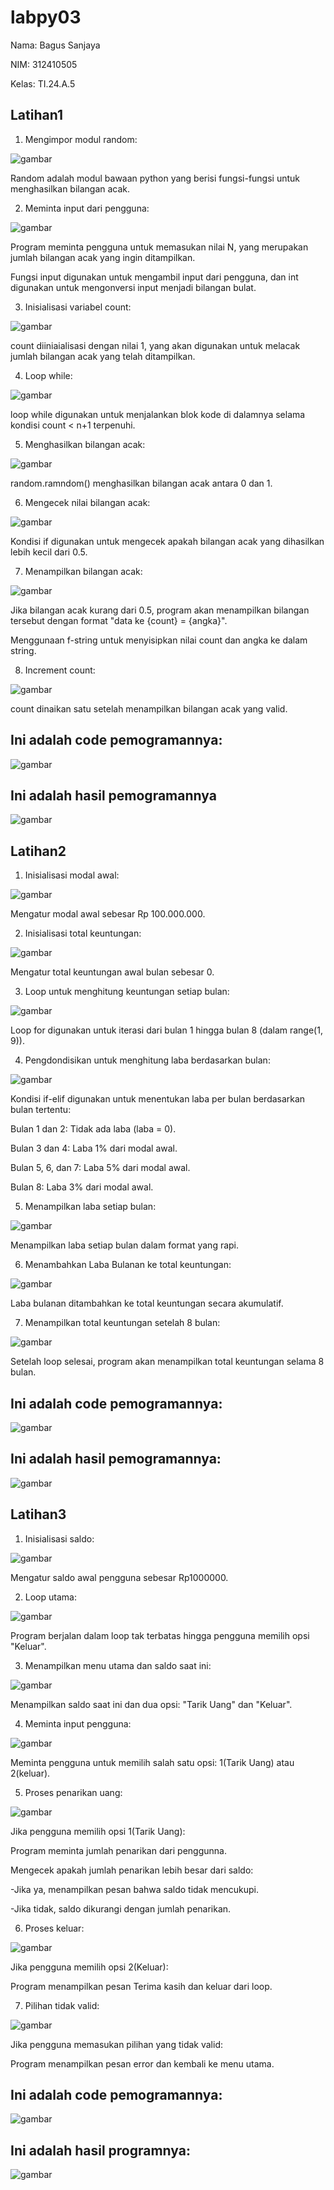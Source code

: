# labpy03

Nama: Bagus Sanjaya

NIM: 312410505

Kelas: TI.24.A.5

## Latihan1

1. Mengimpor modul random:

![gambar](screenshot2/lt1hs1.png)

Random adalah modul bawaan python yang berisi fungsi-fungsi untuk menghasilkan bilangan acak.

2. Meminta input dari pengguna:

![gambar](screenshot2/lt1hs2.png)

Program meminta pengguna untuk memasukan nilai N, yang merupakan jumlah bilangan acak yang ingin ditampilkan.

Fungsi input digunakan untuk mengambil input dari pengguna, dan int digunakan untuk mengonversi input menjadi bilangan bulat.

3. Inisialisasi variabel count:

![gambar](screenshot2/lt1hs3.png)

count diiniaialisasi dengan nilai 1, yang akan digunakan untuk melacak jumlah bilangan acak yang telah ditampilkan.

4. Loop while:

![gambar](screenshot2/lt1hs4.png)

loop while digunakan untuk menjalankan blok kode di dalamnya selama kondisi count < n+1 terpenuhi.

5. Menghasilkan bilangan acak:

![gambar](screenshot2/lt1hs5.png)

random.ramndom() menghasilkan bilangan acak antara 0 dan 1.

6. Mengecek nilai bilangan acak:

![gambar](screenshot2/lt1hs6.png)

Kondisi if digunakan untuk mengecek apakah bilangan acak yang dihasilkan lebih kecil dari 0.5.

7. Menampilkan bilangan acak:

![gambar](screenshot2/lt1hs7.png)

Jika bilangan acak kurang dari 0.5, program akan menampilkan bilangan tersebut dengan format "data ke {count} = {angka}".

Menggunaan f-string untuk menyisipkan nilai count dan angka ke dalam string.

8. Increment count:

![gambar](screenshot2/lt1hs8.png)

count dinaikan satu setelah menampilkan bilangan acak yang valid.

## Ini adalah code pemogramannya:

![gambar](screenshot2/latihan1.png)

## Ini adalah hasil pemogramannya

![gambar](screenshot2/hasil1.png)

## Latihan2

1. Inisialisasi modal awal:

![gambar](screenshot2/lt2hs1.png)

Mengatur modal awal sebesar Rp 100.000.000.

2. Inisialisasi total keuntungan:

![gambar](screenshot2/lt2hs2.png)

Mengatur total keuntungan awal bulan sebesar 0.

3. Loop untuk menghitung keuntungan setiap bulan:

![gambar](screenshot2/lt2hs3.png)

Loop for digunakan untuk iterasi dari bulan 1 hingga bulan 8 (dalam range(1, 9)).

4. Pengdondisikan untuk menghitung laba berdasarkan bulan:

![gambar](screenshot2/lt2hs4.png)

Kondisi if-elif digunakan untuk menentukan laba per bulan berdasarkan bulan tertentu:

Bulan 1 dan 2: Tidak ada laba (laba = 0).

Bulan 3 dan 4: Laba 1% dari modal awal.

Bulan 5, 6, dan 7: Laba 5% dari modal awal.

Bulan 8: Laba 3% dari modal awal.

5. Menampilkan laba setiap bulan:

![gambar](screenshot2/lt2hs5.png)

Menampilkan laba setiap bulan dalam format yang rapi.

6. Menambahkan Laba Bulanan ke total keuntungan:

![gambar](screenshot2/lt2hs6.png)

Laba bulanan ditambahkan ke total keuntungan secara akumulatif.

7. Menampilkan total keuntungan setelah 8 bulan:

![gambar](screenshot2/lt2hs7.png)

Setelah loop selesai, program akan menampilkan total keuntungan selama 8 bulan.

## Ini adalah code pemogramannya:

![gambar](screenshot2/latihan2.png)

## Ini adalah hasil pemogramannya:

![gambar](screenshot2/hasil2.png)

## Latihan3

1. Inisialisasi saldo:

![gambar](screenshot2/lt3hs1.png)

Mengatur saldo awal pengguna sebesar Rp1000000.

2. Loop utama:

![gambar](screenshot2/lt3hs2.png)

Program berjalan dalam loop tak terbatas hingga pengguna memilih opsi "Keluar".

3. Menampilkan menu utama dan saldo saat ini:

![gambar](screenshot2/lt3hs3.png)

Menampilkan saldo saat ini dan dua opsi: "Tarik Uang" dan "Keluar".

4. Meminta input pengguna:

![gambar](screenshot2/lt3hs4.png)

Meminta pengguna untuk memilih salah satu opsi: 1(Tarik Uang) atau 2(keluar).

5. Proses penarikan uang:

![gambar](screenshot2/lt3hs5.png)

Jika pengguna memilih opsi 1(Tarik Uang):

Program meminta jumlah penarikan dari penggunna.

Mengecek apakah jumlah penarikan lebih besar dari saldo:

-Jika ya, menampilkan pesan bahwa saldo tidak mencukupi.

-Jika tidak, saldo dikurangi dengan jumlah penarikan.

6. Proses keluar:

![gambar](screenshot2/lt3hs6.png)

Jika pengguna memilih opsi 2(Keluar):

Program menampilkan pesan Terima kasih dan keluar dari loop.

7. Pilihan tidak valid:

![gambar](screenshot2/lt3hs7.png)

Jika pengguna memasukan pilihan yang tidak valid:

Program menampilkan pesan error dan kembali ke menu utama.

## Ini adalah code pemogramannya:

![gambar](screenshot2/latihan3.png)

## Ini adalah hasil programnya:

![gambar](screenshot2/hasil3.png)